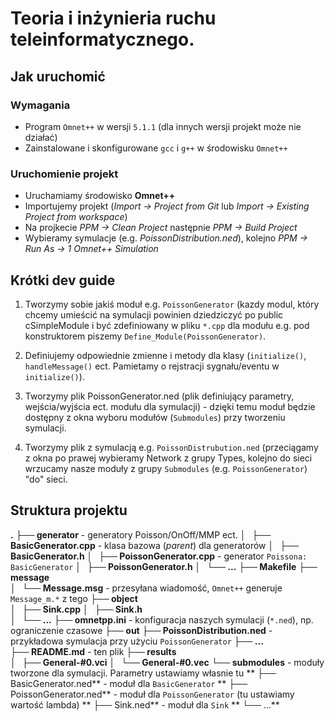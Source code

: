 ﻿# Teoria i inżynieria ruchu teleinformatycznego.

## Jak uruchomić
### Wymagania

* Program `Omnet++` w wersji `5.1.1` (dla innych wersji projekt może nie działać)
* Zainstalowane i skonfigurowane `gcc` i `g++` w środowisku `Omnet++`

### Uruchomienie projekt

* Uruchamiamy środowisko **Omnet++**
* Importujemy projekt (*Import -> Project from Git* lub *Import -> Existing Project from workspace*)
* Na projkecie *PPM -> Clean Project* następnie *PPM -> Build Project*
* Wybieramy symulacje (e.g. *PoissonDistribution.ned*), kolejno *PPM -> Run As -> 1 Omnet++ Simulation*

## Krótki dev guide

1. Tworzymy sobie jakiś moduł e.g. `PoissonGenerator` (kazdy modul, który chcemy umieścić na symulacji powinien dziedziczyć po public cSimpleModule i być zdefiniowany w pliku `*.cpp` dla modułu e.g. pod konstruktorem piszemy `Define_Module(PoissonGenerator)`. 

2. Definiujemy odpowiednie zmienne i metody dla klasy (`initialize()`, `handleMessage()` ect. Pamietamy o rejstracji sygnału/eventu  w `initialize()`).

3. Tworzymy plik PoissonGenerator.ned (plik definiujący  parametry, wejścia/wyjścia ect. modułu dla symulacji) - dzięki temu moduł będzie dostępny z okna wyboru modułów (`Submodules`) przy tworzeniu symulacji.

4. Tworzymy plik z symulacją e.g. `PoissonDistrubution.ned` (przeciągamy z okna po prawej wybieramy Network z 
grupy Types, kolejno do sieci wrzucamy nasze moduły z grupy `Submodules` (e.g. `PoissonGenerator`) "do" sieci.

## Struktura projektu 
**.**
**├── generator**                     - generatory Poisson/OnOff/MMP ect.
**│   ├── BasicGenerator.cpp**          - klasa bazowa (*parent*) dla generatorów
**│   ├── BasicGenerator.h**
**│   ├── PoissonGenerator.cpp**        - generator `Poissona: BasicGenerator`
**│   ├── PoissonGenerator.h**
**│   └── ...** 
**├── Makefile**
**├── message**                          
**│   └── Message.msg**                 - przesyłana wiadomość, `Omnet++` generuje `Message_m.*` z tego 
**├── object**                          
**│   ├── Sink.cpp**
**│   ├── Sink.h**                      
**│   └── ...**
**├── omnetpp.ini**                     - konfiguracja naszych symulacji (`*.ned`), np. ograniczenie czasowe
**├── out**
**├── PoissonDistribution.ned**         - przykładowa symulacja przy użyciu `PoissonGenerator` 
**├── ...**                             
**├── README.md**                       - ten plik 
**├── results**							
**│   ├── General-#0.vci**
**│   └── General-#0.vec**
**└── submodules**                      - moduły tworzone dla symulacji. Parametry ustawiamy własnie tu 
**    ├── BasicGenerator.ned**          - moduł dla `BasicGenerator`
**    ├── PoissonGenerator.ned**        - moduł dla `PoissonGenerator` (tu ustawiamy wartość lambda)
**    ├── Sink.ned**                    - moduł dla `Sink`
**    └── ...**							

